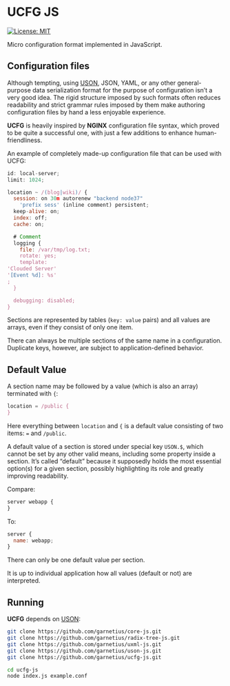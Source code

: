 UCFG JS
=======

[![License: MIT](https://img.shields.io/badge/License-MIT-green.svg)](https://opensource.org/licenses/MIT)

Micro configuration format implemented in JavaScript.

## Configuration files

Although tempting, using [USON](https://github.com/garnetius/uson-js), JSON, YAML, or any other general-purpose data serialization format for the purpose of configuration isn’t a very good idea. The rigid structure imposed by such formats often reduces readability and strict grammar rules imposed by them make authoring configuration files by hand a less enjoyable experience.

**UCFG** is heavily inspired by **NGINX** configuration file syntax, which proved to be quite a successful one, with just a few additions to enhance human-friendliness.

An example of completely made-up configuration file that can be used with UCFG:

```js
id: local-server;
limit: 1024;

location ~ /(blog|wiki)/ {
  session: on 30m autorenew "backend node37"
    'prefix sess' (inline comment) persistent;
  keep-alive: on;
  index: off;
  cache: on;

  # Comment
  logging {
    file: /var/tmp/log.txt;
    rotate: yes;
    template:
'Clouded Server'
'[Event %d]: %s'
;
  }

  debugging: disabled;
}
```

Sections are represented by tables (`key: value` pairs) and all values are arrays, even if they consist of only one item.

There can always be multiple sections of the same name in a configuration. Duplicate keys, however, are subject to application-defined behavior.

## Default Value

A section name may be followed by a value (which is also an array) terminated with `{`:

```js
location = /public {
}
```

Here everything between `location` and `{` is a default value consisting of two items: `=` and `/public`.

A default value of a section is stored under special key `USON.$`, which cannot be set by any other valid means, including some property inside a section. It’s called “default” because it supposedly holds the most essential option(s) for a given section, possibly highlighting its role and greatly improving readability.

Compare:

```js
server webapp {
}
```

To:

```js
server {
  name: webapp;
}
```

There can only be one default value per section.

It is up to individual application how all values (default or not) are interpreted.

## Running

**UCFG** depends on [USON](https://github.com/garnetius/uson-js):

```bash
git clone https://github.com/garnetius/core-js.git
git clone https://github.com/garnetius/radix-tree-js.git
git clone https://github.com/garnetius/uxml-js.git
git clone https://github.com/garnetius/uson-js.git
git clone https://github.com/garnetius/ucfg-js.git

cd ucfg-js
node index.js example.conf
```
